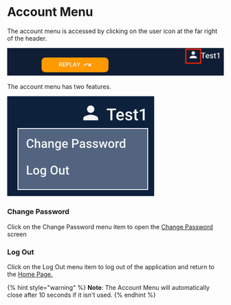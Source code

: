 # Account Menu



The account menu is accessed by clicking on the user icon at the far right of the header.

![](../../../.gitbook/assets/15-a.png)

The account menu has two features.

![](../../../.gitbook/assets/15-b.png)

### Change Password

Click on the Change Password menu item to open the [Change Password](../change-password.md) screen

### Log Out

Click on the Log Out menu item to log out of the application and return to the [Home Page.](../home-page.md)

{% hint style="warning" %}
**Note**: The Account Menu will automatically close after 10 seconds if it isn't used.
{% endhint %}
